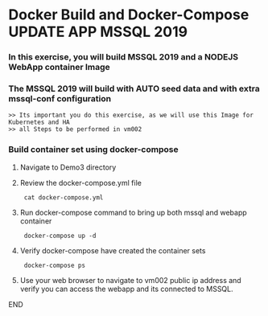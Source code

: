 # Docker Build and Docker-Compose UPDATE APP MSSQL 2019 
### In this exercise, you will build MSSQL 2019 and a NODEJS WebApp container Image 
### The MSSQL 2019 will build with AUTO seed data and with extra mssql-conf configuration 
    >> Its important you do this exercise, as we will use this Image for Kubernetes and HA
    >> all Steps to be performed in vm002 


### Build container set using docker-compose 

1. Navigate to Demo3 directory 

2. Review the docker-compose.yml file 

    ` cat docker-compose.yml` 

3. Run docker-compose command to bring up both mssql and webapp container 

    ` docker-compose up -d` 

4. Verify docker-compose have created the container sets

    ` docker-compose ps`

5. Use your web browser to navigate to vm002 public ip address and verify you can access the webapp and its connected to MSSQL. 

END












